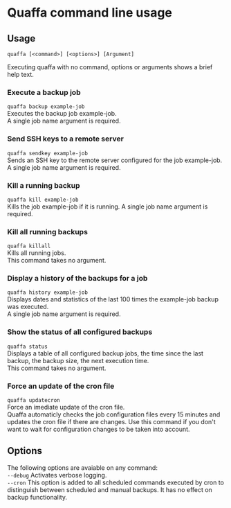 # Quaffa command line usage

## Usage
`quaffa [<command>] [<options>] [Argument]`

Executing quaffa with no command, options or arguments shows a brief help text.

### Execute a backup job
`quaffa backup example-job`  
Executes the backup job example-job.  
A single job name argument is required.

### Send SSH keys to a remote server
`quaffa sendkey example-job`  
Sends an SSH key to the remote server configured for the job example-job.
A single job name argument is required.

### Kill a running backup
`quaffa kill example-job`  
Kills the job example-job if it is running.
A single job name argument is required.

### Kill all running backups
`quaffa killall`  
Kills all running jobs.  
This command takes no argument.

### Display a history of the backups for a job
`quaffa history example-job`  
Displays dates and statistics of the last 100 times the example-job backup was executed.  
A single job name argument is required.

### Show the status of all configured backups
`quaffa status`  
Displays a table of all configured backup jobs, the time since the last backup, the backup size, the next execution time.  
This command takes no argument.

### Force an update of the cron file
`quaffa updatecron`  
Force an imediate update of the cron file.  
Quaffa automaticly checks the job configuration files every 15 minutes and updates the cron file if there are changes. Use this command if you don't want to wait for configuration changes to be taken into account.

## Options
The following options are avaiable on any command:  
`--debug` Activates verbose logging.  
`--cron` This option is added to all scheduled commands executed by cron to distinguish between scheduled and manual backups. It has no effect on backup functionality.